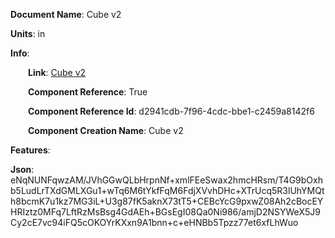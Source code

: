 **Document Name**: Cube v2

**Units**: in

**Info**:

&emsp;&emsp;**Link**: [Cube v2](/data4/Cylinder-0c54d3e2-1fac-4091-9ddd-216e9271f41c/Cube%20v2-d2941cdb-7f96-4cdc-bbe1-c2459a8142f6/timeline.md)

&emsp;&emsp;**Component Reference**: True

&emsp;&emsp;**Component Reference Id**: d2941cdb-7f96-4cdc-bbe1-c2459a8142f6

&emsp;&emsp;**Component Creation Name**: Cube v2



**Features**:



**Json**: eNqNUNFqwzAM/JVhGGwQLbHrpnNf+xmlFEeSwax2hmcHRsm/T4G9bOxhb5LudLrTXdGMLXGu1+wTq6M6tYkfFqM6FdjXVvhDHc+XTrUcq5R3lUhYMQth8bcmK7u1kz7MG3iL+U3g87fK5aknX73tT5+CEBcYcG9pxwZ08Ah2cBocEYHRIztz0MFq7LftRzMsBsg4GdAEh+BGsEgI08Qa0Ni986/amjD2NSYWeX5J9Cy2cE7vc94iFQ5cOKOYrKXxn9A1bnn+c+eHNBb5Tpzz77et6xfLhWuo

